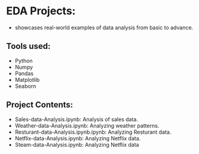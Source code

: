 # EDA Projects:
- showcases real-world examples of data analysis from basic to advance.

## Tools used:
- Python
- Numpy
- Pandas
- Matplotlib
- Seaborn

## Project Contents:

- Sales-data-Analysis.ipynb: Analysis of sales data.
- Weather-data-Analysis.ipynb: Analyzing weather patterns.
- Resturant-data-Analysis.ipynb.ipynb: Analyzing Resturant data.
- Netflix-data-Analysis.ipynb: Analyzing Netflix data.
- Steam-data-Analysis.ipynb: Analyzing Netflix data
